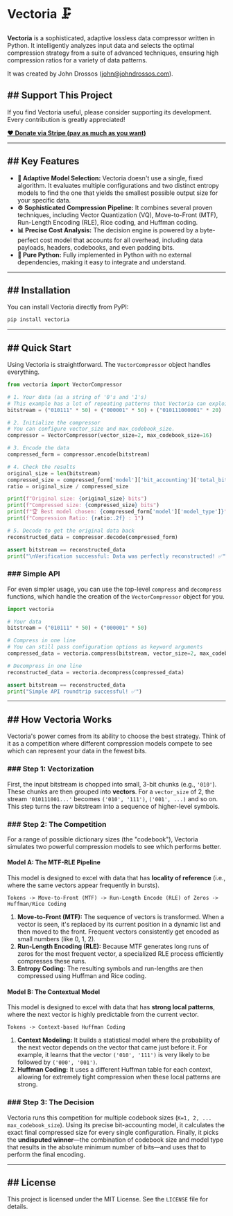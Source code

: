 # Vectoria 🗜️

[](https://pypi.org/project/vectoria/)
[](https://opensource.org/licenses/MIT)

**Vectoria** is a sophisticated, adaptive lossless data compressor written in Python. It intelligently analyzes input data and selects the optimal compression strategy from a suite of advanced techniques, ensuring high compression ratios for a variety of data patterns.

It was created by John Drossos ([john@johndrossos.com](mailto:john@johndrossos.com)).

## \#\# Support This Project

If you find Vectoria useful, please consider supporting its development. Every contribution is greatly appreciated\!

[**❤️ Donate via Stripe (pay as much as you want)**](https://buy.stripe.com/fZeeVA8dGfEc0XS4gi)

-----

## \#\# Key Features

  * **🧠 Adaptive Model Selection:** Vectoria doesn't use a single, fixed algorithm. It evaluates multiple configurations and two distinct entropy models to find the one that yields the smallest possible output size for your specific data.
  * **⚙️ Sophisticated Compression Pipeline:** It combines several proven techniques, including Vector Quantization (VQ), Move-to-Front (MTF), Run-Length Encoding (RLE), Rice coding, and Huffman coding.
  * **📊 Precise Cost Analysis:** The decision engine is powered by a byte-perfect cost model that accounts for all overhead, including data payloads, headers, codebooks, and even padding bits.
  * **🐍 Pure Python:** Fully implemented in Python with no external dependencies, making it easy to integrate and understand.

-----

## \#\# Installation

You can install Vectoria directly from PyPI:

```bash
pip install vectoria
```

-----

## \#\# Quick Start

Using Vectoria is straightforward. The `VectorCompressor` object handles everything.

```python
from vectoria import VectorCompressor

# 1. Your data (as a string of '0's and '1's)
# This example has a lot of repeating patterns that Vectoria can exploit.
bitstream = ("010111" * 50) + ("000001" * 50) + ("010111000001" * 20)

# 2. Initialize the compressor
# You can configure vector_size and max_codebook_size.
compressor = VectorCompressor(vector_size=2, max_codebook_size=16)

# 3. Encode the data
compressed_form = compressor.encode(bitstream)

# 4. Check the results
original_size = len(bitstream)
compressed_size = compressed_form['model']['bit_accounting']['total_bits']
ratio = original_size / compressed_size

print(f"Original size: {original_size} bits")
print(f"Compressed size: {compressed_size} bits")
print(f"🏆 Best model chosen: {compressed_form['model']['model_type']}")
print(f"Compression Ratio: {ratio:.2f} : 1")

# 5. Decode to get the original data back
reconstructed_data = compressor.decode(compressed_form)

assert bitstream == reconstructed_data
print("\nVerification successful: Data was perfectly reconstructed! ✅")

```

### \#\#\# Simple API

For even simpler usage, you can use the top-level `compress` and `decompress` functions, which handle the creation of the `VectorCompressor` object for you.

```python
import vectoria

# Your data
bitstream = ("010111" * 50) + ("000001" * 50)

# Compress in one line
# You can still pass configuration options as keyword arguments
compressed_data = vectoria.compress(bitstream, vector_size=2, max_codebook_size=8)

# Decompress in one line
reconstructed_data = vectoria.decompress(compressed_data)

assert bitstream == reconstructed_data
print("Simple API roundtrip successful! ✅")
```

-----

## \#\# How Vectoria Works

Vectoria's power comes from its ability to choose the best strategy. Think of it as a competition where different compression models compete to see which can represent your data in the fewest bits.

### \#\#\# Step 1: Vectorization

First, the input bitstream is chopped into small, 3-bit chunks (e.g., `'010'`). These chunks are then grouped into **vectors**. For a `vector_size` of 2, the stream `'010111001...'` becomes `('010', '111')`, `('001', ...)` and so on. This step turns the raw bitstream into a sequence of higher-level symbols.

### \#\#\# Step 2: The Competition

For a range of possible dictionary sizes (the "codebook"), Vectoria simulates two powerful compression models to see which performs better.

#### **Model A: The MTF-RLE Pipeline**

This model is designed to excel with data that has **locality of reference** (i.e., where the same vectors appear frequently in bursts).

`Tokens -> Move-to-Front (MTF) -> Run-Length Encode (RLE) of Zeros -> Huffman/Rice Coding`

1.  **Move-to-Front (MTF):** The sequence of vectors is transformed. When a vector is seen, it's replaced by its current position in a dynamic list and then moved to the front. Frequent vectors consistently get encoded as small numbers (like 0, 1, 2).
2.  **Run-Length Encoding (RLE):** Because MTF generates long runs of zeros for the most frequent vector, a specialized RLE process efficiently compresses these runs.
3.  **Entropy Coding:** The resulting symbols and run-lengths are then compressed using Huffman and Rice coding.

#### **Model B: The Contextual Model**

This model is designed to excel with data that has **strong local patterns**, where the next vector is highly predictable from the current vector.

`Tokens -> Context-based Huffman Coding`

1.  **Context Modeling:** It builds a statistical model where the probability of the next vector depends on the vector that came just before it. For example, it learns that the vector `('010', '111')` is very likely to be followed by `('000', '001')`.
2.  **Huffman Coding:** It uses a different Huffman table for each context, allowing for extremely tight compression when these local patterns are strong.

### \#\#\# Step 3: The Decision

Vectoria runs this competition for multiple codebook sizes (`K=1, 2, ... max_codebook_size`). Using its precise bit-accounting model, it calculates the exact final compressed size for every single configuration. Finally, it picks the **undisputed winner**—the combination of codebook size and model type that results in the absolute minimum number of bits—and uses that to perform the final encoding.

-----

## \#\# License

This project is licensed under the MIT License. See the `LICENSE` file for details.